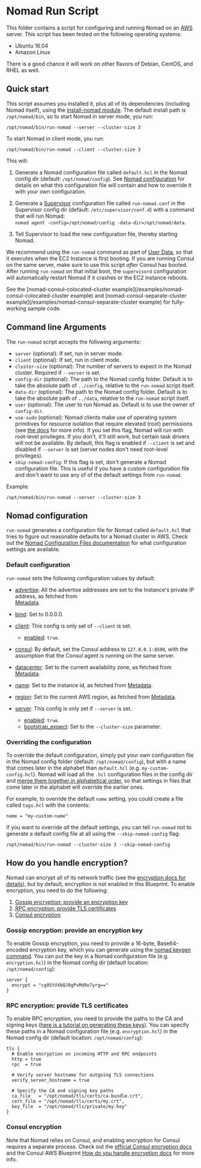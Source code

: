 # Nomad Run Script

This folder contains a script for configuring and running Nomad on an [AWS](https://aws.amazon.com/) server. This 
script has been tested on the following operating systems:

* Ubuntu 16.04
* Amazon Linux

There is a good chance it will work on other flavors of Debian, CentOS, and RHEL as well.




## Quick start

This script assumes you installed it, plus all of its dependencies (including Nomad itself), using the [install-nomad 
module](/modules/install-nomad). The default install path is `/opt/nomad/bin`, so to start Nomad in server mode, you 
run:

```
/opt/nomad/bin/run-nomad --server --cluster-size 3
```

To start Nomad in client mode, you run:

```
/opt/nomad/bin/run-nomad --client --cluster-size 3
```

This will:

1. Generate a Nomad configuration file called `default.hcl` in the Nomad config dir (default: `/opt/nomad/config`).
   See [Nomad configuration](#nomad-configuration) for details on what this configuration file will contain and how
   to override it with your own configuration.
   
1. Generate a [Supervisor](http://supervisord.org/) configuration file called `run-nomad.conf` in the Supervisor
   config dir (default: `/etc/supervisor/conf.d`) with a command that will run Nomad:  
   `nomad agent -config=/opt/nomad/config -data-dir=/opt/nomad/data`.

1. Tell Supervisor to load the new configuration file, thereby starting Nomad.

We recommend using the `run-nomad` command as part of [User 
Data](http://docs.aws.amazon.com/AWSEC2/latest/UserGuide/user-data.html#user-data-shell-scripts), so that it executes
when the EC2 Instance is first booting. If you are running Consul on the same server, make sure to use this script 
*after* Consul has booted. After running `run-nomad` on that initial boot, the `supervisord` configuration 
will automatically restart Nomad if it crashes or the EC2 instance reboots.

See the [nomad-consul-colocated-cluster example](/examples/nomad-consul-colocated-cluster example) and 
[nomad-consul-separate-cluster example](/examples/nomad-consul-separate-cluster example) for fully-working sample code.




## Command line Arguments

The `run-nomad` script accepts the following arguments:

* `server` (optional): If set, run in server mode.
* `client` (optional): If set, run in client mode.
* `cluster-size` (optional): The number of servers to expect in the Nomad cluster. Required if `--server` is set. 
* `config-dir` (optional): The path to the Nomad config folder. Default is to take the absolute path of `../config`, 
  relative to the `run-nomad` script itself.
* `data-dir` (optional): The path to the Nomad config folder. Default is to take the absolute path of `../data`, 
  relative to the `run-nomad` script itself.
* `user` (optional): The user to run Nomad as. Default is to use the owner of `config-dir`.
* `use-sudo` (optional): Nomad clients make use of operating system primitives for resource isolation that require 
  elevated (root) permissions (see [the 
  docs](https://www.nomadproject.io/intro/getting-started/running.html) for more info). If you set this flag, Nomad
  will run with root-level privileges. If you don't, it'll still work, but certain task drivers will not be available. 
  By default, this flag is enabled if `--client` is set and disabled if `--server` is set (server nodes don't need 
  root-level privileges).
* `skip-nomad-config`: If this flag is set, don't generate a Nomad configuration file. This is useful if you have
  a custom configuration file and don't want to use any of of the default settings from `run-nomad`. 

Example:

```
/opt/nomad/bin/run-nomad --server --cluster-size 3
```




## Nomad configuration

`run-nomad` generates a configuration file for Nomad called `default.hcl` that tries to figure out reasonable 
defaults for a Nomad cluster in AWS. Check out the [Nomad Configuration Files 
documentation](https://www.nomadproject.io/docs/agent/configuration/index.html) for what configuration settings are
available.
  
  
### Default configuration

`run-nomad` sets the following configuration values by default:

* [advertise](https://www.nomadproject.io/docs/agent/configuration/index.html#advertise): All the advertise addresses
  are set to the Instance's private IP address, as fetched from  
  [Metadata](http://docs.aws.amazon.com/AWSEC2/latest/UserGuide/ec2-instance-metadata.html).
  
* [bind](https://www.nomadproject.io/docs/agent/configuration/index.html#bind_addr): Set to 0.0.0.0.
  
* [client](https://www.nomadproject.io/docs/agent/configuration/client.html): This config is only set of `--client` is
  set.
  
    * [enabled](https://www.nomadproject.io/docs/agent/configuration/client.html#enabled): `true`.
  
* [consul](https://www.nomadproject.io/docs/agent/configuration/consul.html): By default, set the Consul address to
  `127.0.0.1:8500`, with the assumption that the Consul agent is running on the same server. 

* [datacenter](https://www.nomadproject.io/docs/agent/configuration/index.html#datacenter): Set to the current 
  availability zone, as fetched from 
  [Metadata](http://docs.aws.amazon.com/AWSEC2/latest/UserGuide/ec2-instance-metadata.html).

* [name](https://www.nomadproject.io/docs/agent/configuration/index.html#name): Set to the instance id, as fetched from 
  [Metadata](http://docs.aws.amazon.com/AWSEC2/latest/UserGuide/ec2-instance-metadata.html).     

* [region](https://www.nomadproject.io/docs/agent/configuration/index.html#region): Set to the current AWS region, as 
  fetched from [Metadata](http://docs.aws.amazon.com/AWSEC2/latest/UserGuide/ec2-instance-metadata.html).
                                                                                      
* [server](https://www.nomadproject.io/docs/agent/configuration/server.html): This config is only set if `--server` is
  set.

    * [enabled](https://www.nomadproject.io/docs/agent/configuration/server.html#enabled): `true`.
    * [bootstrap_expect](https://www.nomadproject.io/docs/agent/configuration/server.html#bootstrap_expect): Set to the
      `--cluster-size` parameter.


### Overriding the configuration

To override the default configuration, simply put your own configuration file in the Nomad config folder (default: 
`/opt/nomad/config`), but with a name that comes later in the alphabet than `default.hcl` (e.g. 
`my-custom-config.hcl`). Nomad will load all the `.hcl` configuration files in the config dir and 
[merge them together in alphabetical 
order](https://www.nomadproject.io/docs/agent/configuration/index.html#load-order-and-merging), so that settings in 
files that come later in the alphabet will override the earlier ones. 

For example, to override the default `name` setting, you could create a file called `tags.hcl` with the
contents:

```hcl
name = "my-custom-name"
```

If you want to override *all* the default settings, you can tell `run-nomad` not to generate a default config file
at all using the `--skip-nomad-config` flag:

```
/opt/nomad/bin/run-nomad --cluster-size 3 --skip-nomad-config
```




## How do you handle encryption?

Nomad can encrypt all of its network traffic (see the [encryption docs for 
details](https://www.nomadproject.io/docs/agent/encryption.html)), but by default, encryption is not enabled in this 
Blueprint. To enable encryption, you need to do the following:

1. [Gossip encryption: provide an encryption key](#gossip-encryption-provide-an-encryption-key)
1. [RPC encryption: provide TLS certificates](#rpc-encryption-provide-tls-certificates)
1. [Consul encryption](#consul-encryption)


### Gossip encryption: provide an encryption key

To enable Gossip encryption, you need to provide a 16-byte, Base64-encoded encryption key, which you can generate using
the [nomad keygen command](https://www.nomadproject.io/docs/commands/keygen.html). You can put the key in a Nomad 
configuration file (e.g. `encryption.hcl`) in the Nomad config dir (default location: `/opt/nomad/config`):

```hcl
server {
  encrypt = "cg8StVXbQJ0gPvMd9o7yrg=="
}
```


### RPC encryption: provide TLS certificates

To enable RPC encryption, you need to provide the paths to the CA and signing keys ([here is a tutorial on generating 
these keys](http://russellsimpkins.blogspot.com/2015/10/consul-adding-tls-using-self-signed.html)). You can specify 
these paths in a Nomad configuration file (e.g. `encryption.hcl`) in the Nomad config dir (default location: 
`/opt/nomad/config`):

```hcl
tls {
  # Enable encryption on incoming HTTP and RPC endpoints
  http = true
  rpc  = true
  
  # Verify server hostname for outgoing TLS connections
  verify_server_hostname = true

  # Specify the CA and signing key paths
  ca_file   = "/opt/nomad/tls/certs/ca-bundle.crt",
  cert_file = "/opt/nomad/tls/certs/my.crt",
  key_file  = "/opt/nomad/tls/private/my.key"
}
```


### Consul encryption

Note that Nomad relies on Consul, and enabling encryption for Consul requires a separate process. Check out the
[official Consul encryption docs](https://www.consul.io/docs/agent/encryption.html) and the Consul AWS Blueprint
[How do you handle encryption
docs](https://github.com/gruntwork-io/consul-aws-blueprint/tree/master/modules/run-consul#how-do-you-handle-encryption)
for more info.



